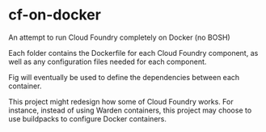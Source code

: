 # cf-on-docker
An attempt to run Cloud Foundry completely on Docker (no BOSH)

Each folder contains the Dockerfile for each Cloud Foundry component, as well as any configuration files needed for each component.


Fig will eventually be used to define the dependencies between each container.

This project might redesign how some of Cloud Foundry works. For instance, instead of using Warden containers, this project may choose to use buildpacks to configure Docker containers.
